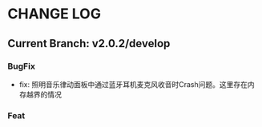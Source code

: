 
# CHANGE LOG
## Current Branch: v2.0.2/develop
### BugFix
- fix: 照明音乐律动面板中通过蓝牙耳机麦克风收音时Crash问题。这里存在内存越界的情况
### Feat

        